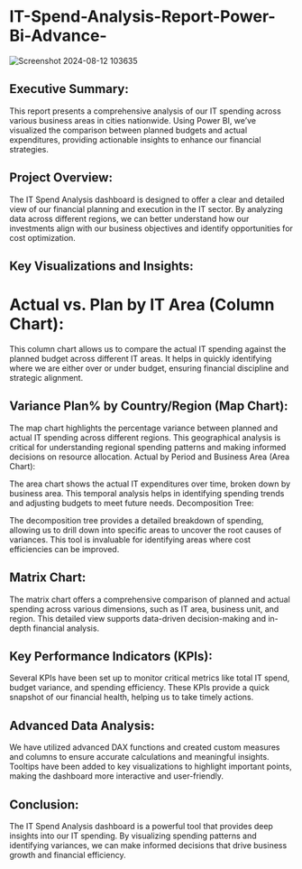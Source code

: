 # IT-Spend-Analysis-Report-Power-Bi-Advance-
![Screenshot 2024-08-12 103635](https://github.com/user-attachments/assets/a18e755a-f3ae-430a-bd67-eb7f331de1f7)

## Executive Summary:
This report presents a comprehensive analysis of our IT spending across various business areas in cities nationwide. Using Power BI, we’ve visualized the comparison between planned budgets and actual expenditures, providing actionable insights to enhance our financial strategies.

## Project Overview:
The IT Spend Analysis dashboard is designed to offer a clear and detailed view of our financial planning and execution in the IT sector. By analyzing data across different regions, we can better understand how our investments align with our business objectives and identify opportunities for cost optimization.

## Key Visualizations and Insights:

# Actual vs. Plan by IT Area (Column Chart):

This column chart allows us to compare the actual IT spending against the planned budget across different IT areas. It helps in quickly identifying where we are either over or under budget, ensuring financial discipline and strategic alignment.
## Variance Plan% by Country/Region (Map Chart):

The map chart highlights the percentage variance between planned and actual IT spending across different regions. This geographical analysis is critical for understanding regional spending patterns and making informed decisions on resource allocation.
Actual by Period and Business Area (Area Chart):

The area chart shows the actual IT expenditures over time, broken down by business area. This temporal analysis helps in identifying spending trends and adjusting budgets to meet future needs.
Decomposition Tree:

The decomposition tree provides a detailed breakdown of spending, allowing us to drill down into specific areas to uncover the root causes of variances. This tool is invaluable for identifying areas where cost efficiencies can be improved.
## Matrix Chart:

The matrix chart offers a comprehensive comparison of planned and actual spending across various dimensions, such as IT area, business unit, and region. This detailed view supports data-driven decision-making and in-depth financial analysis.
## Key Performance Indicators (KPIs):

Several KPIs have been set up to monitor critical metrics like total IT spend, budget variance, and spending efficiency. These KPIs provide a quick snapshot of our financial health, helping us to take timely actions.
## Advanced Data Analysis:
We have utilized advanced DAX functions and created custom measures and columns to ensure accurate calculations and meaningful insights. Tooltips have been added to key visualizations to highlight important points, making the dashboard more interactive and user-friendly.

## Conclusion:
The IT Spend Analysis dashboard is a powerful tool that provides deep insights into our IT spending. By visualizing spending patterns and identifying variances, we can make informed decisions that drive business growth and financial efficiency.
